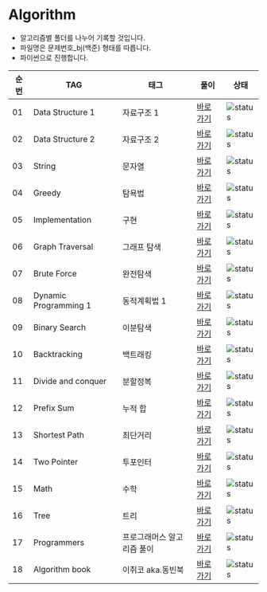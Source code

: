 Algorithm
=========

* 알고리즘별 폴더를 나누어 기록할 것입니다.
* 파일명은 문제번호_bj(백준) 형태를 따릅니다.
* 파이썬으로 진행합니다.   

| 순번 | TAG                   | 태그                       | 풀이                             | 상태             |
|------|-----------------------|----------------------------|----------------------------------|------------------|
| 01   | Data Structure 1      | 자료구조 1                 | [바로가기](./DS1)                | ![status][DOING] |
| 02   | Data Structure 2      | 자료구조 2                 | [바로가기](./DS2)                | ![status][TODO]  |
| 03   | String                | 문자열                     | [바로가기](./String)             | ![status][TODO]  |
| 04   | Greedy                | 탐욕법                     | [바로가기](./Greedy)             | ![status][TODO]  |
| 05   | Implementation        | 구현                       | [바로가기](./Implementation)     | ![status][TODO]  |
| 06   | Graph Traversal       | 그래프 탐색                | [바로가기](./Graph_Traversal)    | ![status][TODO]  |
| 07   | Brute Force           | 완전탐색                   | [바로가기](./Brute_Force)        | ![status][TODO]  |
| 08   | Dynamic Programming 1 | 동적계획법 1               | [바로가기](./DP1)                | ![status][TODO]  |
| 09   | Binary Search         | 이분탐색                   | [바로가기](./Bianary_search)     | ![status][TODO]  |
| 10   | Backtracking          | 백트래킹                   | [바로가기](./Backtracking)       | ![status][TODO]  |
| 11   | Divide and conquer    | 분할정복                   | [바로가기](./Divide_and_conquer) | ![status][TODO]  |
| 12   | Prefix Sum            | 누적 합                    | [바로가기](./Prefix_sum)         | ![status][TODO]  |
| 13   | Shortest Path         | 최단거리                   | [바로가기](./Shortest_path)      | ![status][TODO]  |
| 14   | Two Pointer           | 투포인터                   | [바로가기](./Two_pointer)        | ![status][TODO]  |
| 15   | Math                  | 수학                       | [바로가기](./Math)               | ![status][TODO]  |
| 16   | Tree                  | 트리                       | [바로가기](./Tree)               | ![status][TODO]  |
| 17   | Programmers           | 프로그래머스 알고리즘 풀이 | [바로가기](./Programmers)        | ![status][DOING] |
| 18   | Algorithm book        | 이취코 aka.동빈북          | [바로가기](Algorithm_book)     | ![status][DOING] |

[TODO]: https://img.shields.io/badge/-TODO-lightgrey
[DOING]: https://img.shields.io/badge/-DOING-informational
[DONE]: https://img.shields.io/badge/-DONE-000000
